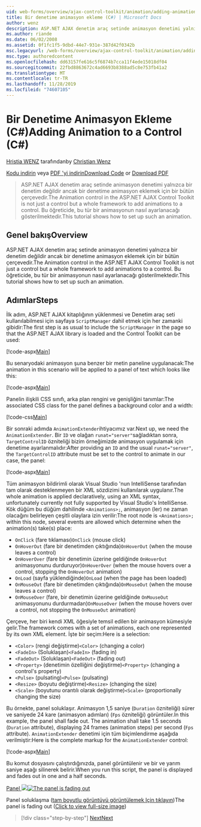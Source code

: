 ```yaml
---
uid: web-forms/overview/ajax-control-toolkit/animation/adding-animation-to-a-control-cs
title: Bir denetime animasyon ekleme (C#) | Microsoft Docs
author: wenz
description: ASP.NET AJAX denetim araç setinde animasyon denetimi yalnızca bir denetim değildir ancak bir denetime animasyon eklemek için bir bütün çerçevedir. Bu öğreticide nasıl yapılacağı gösterilmektedir...
ms.author: riande
ms.date: 06/02/2008
ms.assetid: 0f1fc1f5-9dbd-44e7-931e-387d42f0342b
msc.legacyurl: /web-forms/overview/ajax-control-toolkit/animation/adding-animation-to-a-control-cs
msc.type: authoredcontent
ms.openlocfilehash: dd63157fe616c5f6874b7cca11f4ede15018df04
ms.sourcegitcommit: 22fbd8863672c4ad6693b8388ad5c8e753fb41a2
ms.translationtype: MT
ms.contentlocale: tr-TR
ms.lasthandoff: 11/28/2019
ms.locfileid: "74607105"
---
```

# <a name="adding-animation-to-a-control-c"></a><span data-ttu-id="f0ec6-104">Bir Denetime Animasyon Ekleme (C#)</span><span class="sxs-lookup"><span data-stu-id="f0ec6-104">Adding Animation to a Control (C#)</span></span>

<span data-ttu-id="f0ec6-105">[Hristia WENZ](https://github.com/wenz) tarafından</span><span class="sxs-lookup"><span data-stu-id="f0ec6-105">by [Christian Wenz](https://github.com/wenz)</span></span>

<span data-ttu-id="f0ec6-106">[Kodu indirin](https://download.microsoft.com/download/f/9/a/f9a26acd-8df4-4484-8a18-199e4598f411/Animation1.cs.zip) veya [PDF 'yi indirin](https://download.microsoft.com/download/6/7/1/6718d452-ff89-4d3f-a90e-c74ec2d636a3/animation1CS.pdf)</span><span class="sxs-lookup"><span data-stu-id="f0ec6-106">[Download Code](https://download.microsoft.com/download/f/9/a/f9a26acd-8df4-4484-8a18-199e4598f411/Animation1.cs.zip) or [Download PDF](https://download.microsoft.com/download/6/7/1/6718d452-ff89-4d3f-a90e-c74ec2d636a3/animation1CS.pdf)</span></span>

> <span data-ttu-id="f0ec6-107">ASP.NET AJAX denetim araç setinde animasyon denetimi yalnızca bir denetim değildir ancak bir denetime animasyon eklemek için bir bütün çerçevedir.</span><span class="sxs-lookup"><span data-stu-id="f0ec6-107">The Animation control in the ASP.NET AJAX Control Toolkit is not just a control but a whole framework to add animations to a control.</span></span> <span data-ttu-id="f0ec6-108">Bu öğreticide, bu tür bir animasyonun nasıl ayarlanacağı gösterilmektedir.</span><span class="sxs-lookup"><span data-stu-id="f0ec6-108">This tutorial shows how to set up such an animation.</span></span>

## <a name="overview"></a><span data-ttu-id="f0ec6-109">Genel bakış</span><span class="sxs-lookup"><span data-stu-id="f0ec6-109">Overview</span></span>

<span data-ttu-id="f0ec6-110">ASP.NET AJAX denetim araç setinde animasyon denetimi yalnızca bir denetim değildir ancak bir denetime animasyon eklemek için bir bütün çerçevedir.</span><span class="sxs-lookup"><span data-stu-id="f0ec6-110">The Animation control in the ASP.NET AJAX Control Toolkit is not just a control but a whole framework to add animations to a control.</span></span> <span data-ttu-id="f0ec6-111">Bu öğreticide, bu tür bir animasyonun nasıl ayarlanacağı gösterilmektedir.</span><span class="sxs-lookup"><span data-stu-id="f0ec6-111">This tutorial shows how to set up such an animation.</span></span>

## <a name="steps"></a><span data-ttu-id="f0ec6-112">Adımlar</span><span class="sxs-lookup"><span data-stu-id="f0ec6-112">Steps</span></span>

<span data-ttu-id="f0ec6-113">İlk adım, ASP.NET AJAX kitaplığının yüklenmesi ve Denetim araç seti kullanılabilmesi için sayfaya `ScriptManager` dahil etmek için her zamanki gibidir:</span><span class="sxs-lookup"><span data-stu-id="f0ec6-113">The first step is as usual to include the `ScriptManager` in the page so that the ASP.NET AJAX library is loaded and the Control Toolkit can be used:</span></span>

[!code-aspx[Main](adding-animation-to-a-control-cs/samples/sample1.aspx)]

<span data-ttu-id="f0ec6-114">Bu senaryodaki animasyon şuna benzer bir metin paneline uygulanacak:</span><span class="sxs-lookup"><span data-stu-id="f0ec6-114">The animation in this scenario will be applied to a panel of text which looks like this:</span></span>

[!code-aspx[Main](adding-animation-to-a-control-cs/samples/sample2.aspx)]

<span data-ttu-id="f0ec6-115">Panelin ilişkili CSS sınıfı, arka plan rengini ve genişliğini tanımlar:</span><span class="sxs-lookup"><span data-stu-id="f0ec6-115">The associated CSS class for the panel defines a background color and a width:</span></span>

[!code-css[Main](adding-animation-to-a-control-cs/samples/sample3.css)]

<span data-ttu-id="f0ec6-116">Bir sonraki adımda `AnimationExtender`ihtiyacımız var.</span><span class="sxs-lookup"><span data-stu-id="f0ec6-116">Next up, we need the `AnimationExtender`.</span></span> <span data-ttu-id="f0ec6-117">Bir `ID` ve olağan `runat="server"`sağladıktan sonra, `TargetControlID` özniteliği bizim örneğimizde animasyon uygulamak için denetime ayarlanmalıdır:</span><span class="sxs-lookup"><span data-stu-id="f0ec6-117">After providing an `ID` and the usual `runat="server"`, the `TargetControlID` attribute must be set to the control to animate in our case, the panel:</span></span>

[!code-aspx[Main](adding-animation-to-a-control-cs/samples/sample4.aspx)]

<span data-ttu-id="f0ec6-118">Tüm animasyon bildirimli olarak Visual Studio 'nun IntelliSense tarafından tam olarak desteklenmeyen bir XML sözdizimi kullanılarak uygulanır.</span><span class="sxs-lookup"><span data-stu-id="f0ec6-118">The whole animation is applied declaratively, using an XML syntax, unfortunately currently not fully supported by Visual Studio's IntelliSense.</span></span> <span data-ttu-id="f0ec6-119">Kök düğüm bu düğüm dahilinde `<Animations>;`, animasyon (ler) ne zaman olacağını belirleyen çeşitli olaylara izin verilir:</span><span class="sxs-lookup"><span data-stu-id="f0ec6-119">The root node is `<Animations>;` within this node, several events are allowed which determine when the animation(s) take(s) place:</span></span>

- <span data-ttu-id="f0ec6-120">`OnClick` (fare tıklaması)</span><span class="sxs-lookup"><span data-stu-id="f0ec6-120">`OnClick` (mouse click)</span></span>
- <span data-ttu-id="f0ec6-121">`OnHoverOut` (fare bir denetimden çıktığında)</span><span class="sxs-lookup"><span data-stu-id="f0ec6-121">`OnHoverOut` (when the mouse leaves a control)</span></span>
- <span data-ttu-id="f0ec6-122">`OnHoverOver` (fare bir denetimin üzerine geldiğinde `OnHoverOut` animasyonunu durduruyor)</span><span class="sxs-lookup"><span data-stu-id="f0ec6-122">`OnHoverOver` (when the mouse hovers over a control, stopping the `OnHoverOut` animation)</span></span>
- <span data-ttu-id="f0ec6-123">`OnLoad` (sayfa yüklendiğinde)</span><span class="sxs-lookup"><span data-stu-id="f0ec6-123">`OnLoad` (when the page has been loaded)</span></span>
- <span data-ttu-id="f0ec6-124">`OnMouseOut` (fare bir denetimden çıktığında)</span><span class="sxs-lookup"><span data-stu-id="f0ec6-124">`OnMouseOut` (when the mouse leaves a control)</span></span>
- <span data-ttu-id="f0ec6-125">`OnMouseOver` (fare, bir denetimin üzerine geldiğinde `OnMouseOut` animasyonunu durdurmadan)</span><span class="sxs-lookup"><span data-stu-id="f0ec6-125">`OnMouseOver` (when the mouse hovers over a control, not stopping the `OnMouseOut` animation)</span></span>

<span data-ttu-id="f0ec6-126">Çerçeve, her biri kendi XML öğesiyle temsil edilen bir animasyon kümesiyle gelir.</span><span class="sxs-lookup"><span data-stu-id="f0ec6-126">The framework comes with a set of animations, each one represented by its own XML element.</span></span> <span data-ttu-id="f0ec6-127">İşte bir seçim:</span><span class="sxs-lookup"><span data-stu-id="f0ec6-127">Here is a selection:</span></span>

- <span data-ttu-id="f0ec6-128">`<Color>` (rengi değiştirme)</span><span class="sxs-lookup"><span data-stu-id="f0ec6-128">`<Color>` (changing a color)</span></span>
- <span data-ttu-id="f0ec6-129">`<FadeIn>` (Soluklaşan)</span><span class="sxs-lookup"><span data-stu-id="f0ec6-129">`<FadeIn>` (fading in)</span></span>
- <span data-ttu-id="f0ec6-130">`<FadeOut>` (Soluklaşan)</span><span class="sxs-lookup"><span data-stu-id="f0ec6-130">`<FadeOut>` (fading out)</span></span>
- <span data-ttu-id="f0ec6-131">`<Property>` (denetimin özelliğini değiştirme)</span><span class="sxs-lookup"><span data-stu-id="f0ec6-131">`<Property>` (changing a control's property)</span></span>
- <span data-ttu-id="f0ec6-132">`<Pulse>` (pulsating)</span><span class="sxs-lookup"><span data-stu-id="f0ec6-132">`<Pulse>` (pulsating)</span></span>
- <span data-ttu-id="f0ec6-133">`<Resize>` (boyutu değiştirme)</span><span class="sxs-lookup"><span data-stu-id="f0ec6-133">`<Resize>` (changing the size)</span></span>
- <span data-ttu-id="f0ec6-134">`<Scale>` (boyutunu orantılı olarak değiştirme)</span><span class="sxs-lookup"><span data-stu-id="f0ec6-134">`<Scale>` (proportionally changing the size)</span></span>

<span data-ttu-id="f0ec6-135">Bu örnekte, panel soluklaşır. Animasyon 1,5 saniye (`Duration` özniteliği) sürer ve saniyede 24 kare (animasyon adımları) (`Fps` özniteliği) görüntüler.</span><span class="sxs-lookup"><span data-stu-id="f0ec6-135">In this example, the panel shall fade out. The animation shall take 1.5 seconds (`Duration` attribute), displaying 24 frames (animation steps) per second (`Fps` attribute).</span></span> <span data-ttu-id="f0ec6-136">`AnimationExtender` denetimi için tüm biçimlendirme aşağıda verilmiştir:</span><span class="sxs-lookup"><span data-stu-id="f0ec6-136">Here is the complete markup for the `AnimationExtender` control:</span></span>

[!code-aspx[Main](adding-animation-to-a-control-cs/samples/sample5.aspx)]

<span data-ttu-id="f0ec6-137">Bu komut dosyasını çalıştırdığınızda, panel görüntülenir ve bir ve yarım saniye aşağı silinerek belirir.</span><span class="sxs-lookup"><span data-stu-id="f0ec6-137">When you run this script, the panel is displayed and fades out in one and a half seconds.</span></span>

<span data-ttu-id="f0ec6-138">[Panel ![](adding-animation-to-a-control-cs/_static/image2.png)](adding-animation-to-a-control-cs/_static/image1.png)</span><span class="sxs-lookup"><span data-stu-id="f0ec6-138">[![The panel is fading out](adding-animation-to-a-control-cs/_static/image2.png)](adding-animation-to-a-control-cs/_static/image1.png)</span></span>

<span data-ttu-id="f0ec6-139">Panel soluklaşma ([tam boyutlu görüntüyü görüntülemek Için tıklayın](adding-animation-to-a-control-cs/_static/image3.png))</span><span class="sxs-lookup"><span data-stu-id="f0ec6-139">The panel is fading out ([Click to view full-size image](adding-animation-to-a-control-cs/_static/image3.png))</span></span>

> [!div class="step-by-step"]
> [<span data-ttu-id="f0ec6-140">Next</span><span class="sxs-lookup"><span data-stu-id="f0ec6-140">Next</span></span>](executing-several-animations-at-the-same-time-cs.md)
